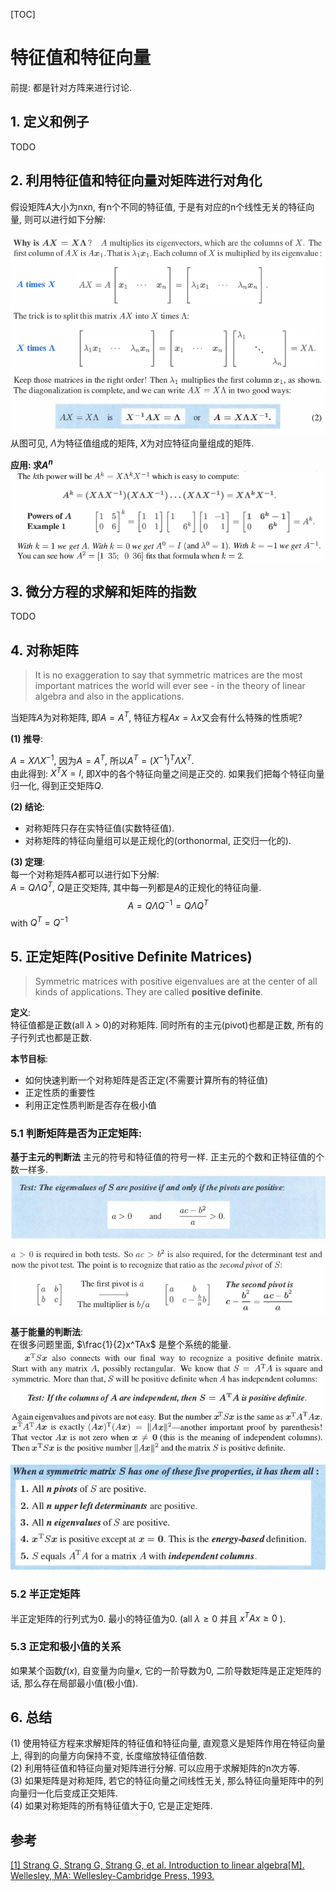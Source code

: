 [TOC]

# 特征值和特征向量

前提: 都是针对方阵来进行讨论.  

## 1. 定义和例子
TODO

## 2. 利用特征值和特征向量对矩阵进行对角化

假设矩阵$A$大小为nxn, 有n个不同的特征值, 于是有对应的n个线性无关的特征向量, 则可以进行如下分解:  

![](../support_files/math/Fig8.png)
从图可见, $\Lambda$为特征值组成的矩阵, $X$为对应特征向量组成的矩阵.  

**应用: 求$A^n$**
![](../support_files/math/Fig9.png)

## 3. 微分方程的求解和矩阵的指数
TODO

## 4. 对称矩阵

> It is no exaggeration to say that symmetric matrices are the most important matrices the world will ever see - in the theory of linear algebra and also in the applications.

当矩阵$A$为对称矩阵, 即$A = A^T$, 特征方程$Ax = \lambda x$又会有什么特殊的性质呢?  

**(1) 推导**:  

$A = X \Lambda X^{-1}$, 因为$A = A^T$, 所以$A^T = (X^{-1})^{T} \Lambda X^T$.  
由此得到: $X^TX = I$, 即$X$中的各个特征向量之间是正交的. 如果我们把每个特征向量归一化, 得到正交矩阵$Q$.  

**(2) 结论**:  

- 对称矩阵只存在实特征值(实数特征值).  
- 对称矩阵的特征向量组可以是正规化的(orthonormal, 正交归一化的).  

**(3) 定理**:  
每一个对称矩阵$A$都可以进行如下分解:  
$A = Q \Lambda Q^T$, $Q$是正交矩阵, 其中每一列都是$A$的正规化的特征向量.  
$$
A = Q \Lambda Q^{-1} = Q \Lambda Q^T
$$
with $Q^T = Q^{-1}$

## 5. 正定矩阵(Positive Definite Matrices)

> Symmetric matrices with positive eigenvalues are at the center of all kinds of applications. They are called **positive definite**.

**定义**:  
特征值都是正数(all $\lambda$ > 0)的对称矩阵. 同时所有的主元(pivot)也都是正数, 所有的子行列式也都是正数.   

**本节目标**:  

- 如何快速判断一个对称矩阵是否正定(不需要计算所有的特征值)  
- 正定性质的重要性
- 利用正定性质判断是否存在极小值  

### 5.1 判断矩阵是否为正定矩阵:  

**基于主元的判断法**
主元的符号和特征值的符号一样. 正主元的个数和正特征值的个数一样多.  
![](../support_files/math/Fig10.png)

**基于能量的判断法**:  
在很多问题里面, $\frac{1}{2}x^TAx$ 是整个系统的能量.  
![](../support_files/math/Fig11.png)

![](../support_files/math/Fig12.png)

### 5.2 半正定矩阵

半正定矩阵的行列式为0.  最小的特征值为0. (all $\lambda \geq 0$ 并且 $x^TAx \geq 0$ ).  

### 5.3 正定和极小值的关系

如果某个函数$f(x)$, 自变量为向量$x$, 它的一阶导数为0, 二阶导数矩阵是正定矩阵的话, 那么存在局部最小值(极小值).  

## 6. 总结

(1) 使用特征方程来求解矩阵的特征值和特征向量, 直观意义是矩阵作用在特征向量上, 得到的向量方向保持不变, 长度缩放特征值倍数.  
(2) 利用特征值和特征向量对矩阵进行分解. 可以应用于求解矩阵的n次方等.  
(3) 如果矩阵是对称矩阵, 若它的特征向量之间线性无关, 那么特征向量矩阵中的列向量归一化后变成正交矩阵.  
(4) 如果对称矩阵的所有特征值大于0, 它是正定矩阵.  

## 参考
[[1] Strang G, Strang G, Strang G, et al. Introduction to linear algebra[M]. Wellesley, MA: Wellesley-Cambridge Press, 1993.](http://math.mit.edu/~gs/linearalgebra/)

